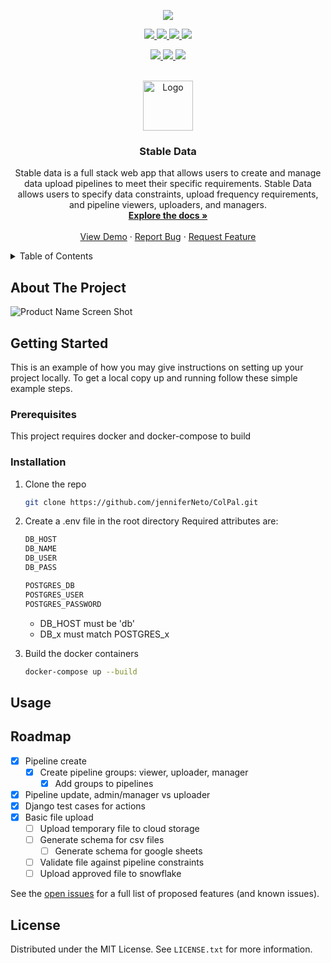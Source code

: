<p align="center">
  <a href="https://github.com/jenniferNeto/ColPal/graphs/contributors" alt="Contributors">
    <img src="https://github.com/jenniferNeto/ColPal/actions/workflows/docker-compose-build.yml/badge.svg">
  </a>
</p>
<p align="center">
  <a href="https://github.com/jenniferNeto/ColPal/graphs/contributors" alt="Contributors">
    <img src="https://img.shields.io/github/contributors/jenniferNeto/ColPal.svg?style=for-the-badge">
  </a>
  <a href="https://github.com/jenniferNeto/ColPal/network/members" alt="Forks">
    <img src="https://img.shields.io/github/forks/jenniferNeto/ColPal.svg?style=for-the-badge">
  </a>
  <a href="https://github.com/jenniferNeto/ColPal/stargazers" alt="Stars">
    <img src="https://img.shields.io/github/stars/jenniferNeto/ColPal?style=for-the-badge">
  </a>
  <a href="https://github.com/jenniferNeto/ColPal/blob/main/LICENSE.txt" alt="License">
    <img src="https://img.shields.io/github/license/jenniferNeto/ColPal.svg?style=for-the-badge">
  </a>
</p>

<p align="center">
  <a href="">
    <img src="https://img.shields.io/badge/Django-20232A?style=for-the-badge&logo=react&logoColor=61DAFB">
  </a>
  <a href="">
    <img src="https://img.shields.io/badge/React-20232A?style=for-the-badge&logo=react&logoColor=61DAFB">
  </a>
  <a href="">
    <img src="https://img.shields.io/badge/Postgres-20232A?style=for-the-badge&logo=react&logoColor=61DAFB">
  </a>
</p>

<br />
<div align="center">
  <a href="https://github.com/jenniferNeto/ColPal">
    <img src="https://i.imgur.com/kVx53I2.png" alt="Logo" width="80" height="80">
  </a>

<h3 align="center">Stable Data</h3>

  <p align="center">
    Stable data is a full stack web app that allows users to create and manage data upload pipelines to meet their specific requirements. Stable Data allows users to specify data constraints, upload frequency requirements, and pipeline viewers, uploaders, and managers.
    <br />
    <a href="https://github.com/jenniferNeto/ColPal"><strong>Explore the docs »</strong></a>
    <br />
    <br />
    <a href="https://github.com/jenniferNeto/ColPal/tree/development">View Demo</a>
    ·
    <a href="https://github.com/jenniferNeto/ColPal/issues">Report Bug</a>
    ·
    <a href="https://github.com/jenniferNeto/ColPal/issues">Request Feature</a>
  </p>
</div>

<!-- TABLE OF CONTENTS -->
<details>
  <summary>Table of Contents</summary>
  <ol>
    <li>
      <a href="#about-the-project">About The Project</a>
      <ul>
        <li><a href="#built-with">Built With</a></li>
      </ul>
    </li>
    <li>
      <a href="#getting-started">Getting Started</a>
      <ul>
        <li><a href="#prerequisites">Prerequisites</a></li>
        <li><a href="#installation">Installation</a></li>
      </ul>
    </li>
    <li><a href="#usage">Usage</a></li>
    <li><a href="#roadmap">Roadmap</a></li>
    <li><a href="#contributing">Contributing</a></li>
    <li><a href="#license">License</a></li>
    <li><a href="#contact">Contact</a></li>
    <li><a href="#acknowledgments">Acknowledgments</a></li>
  </ol>
</details>

<!-- ABOUT THE PROJECT -->
## About The Project

![Product Name Screen Shot](https://i.imgur.com/IoVCmEJ.png)

<!-- GETTING STARTED -->
## Getting Started

This is an example of how you may give instructions on setting up your project locally.
To get a local copy up and running follow these simple example steps.

### Prerequisites

This project requires docker and docker-compose to build

### Installation

1. Clone the repo
   ```sh
   git clone https://github.com/jenniferNeto/ColPal.git
   ```
2. Create a .env file in the root directory
   Required attributes are:
   ```sh
   DB_HOST
   DB_NAME
   DB_USER
   DB_PASS
   
   POSTGRES_DB
   POSTGRES_USER
   POSTGRES_PASSWORD
   ```
   * DB_HOST must be 'db'
   * DB_x must match POSTGRES_x
   
3. Build the docker containers
   ```sh
   docker-compose up --build
   ```

<!-- USAGE EXAMPLES -->
## Usage

<!-- ROADMAP -->
## Roadmap

- [x] Pipeline create
  - [x] Create pipeline groups: viewer, uploader, manager
    - [x] Add groups to pipelines
- [x] Pipeline update, admin/manager vs uploader
- [x] Django test cases for actions
- [x] Basic file upload
  - [ ] Upload temporary file to cloud storage
  - [ ] Generate schema for csv files
    - [ ] Generate schema for google sheets
  - [ ] Validate file against pipeline constraints
  - [ ] Upload approved file to snowflake

See the [open issues](https://github.com/jenniferNeto/ColPal/issues) for a full list of proposed features (and known issues).

<!-- LICENSE -->
## License

Distributed under the MIT License. See `LICENSE.txt` for more information.
